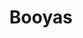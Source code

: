 ---
template: Post
title: Booyas
tags: Burgers, Burritos, Tacos
category: Local
phone: 901-854-9466
website: https://www.booyasbnb.com/
services: curbside, carry-out
---